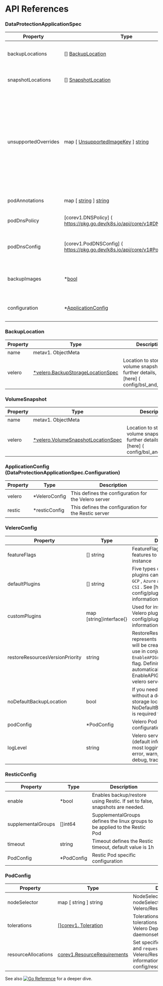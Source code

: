 <h1>API References</h1>

### DataProtectionApplicationSpec

| Property             | Type                                                                        | Description                                                                                                     |
|----------------------|-----------------------------------------------------------------------------|-----------------------------------------------------------------------------------------------------------------|
| backupLocations      | [] [BackupLocation](https://pkg.go.dev/github.com/openshift/oadp-operator@v1.0.4/api/v1alpha1#BackupLocation)                                                           | BackupLocations defines the list of desired configuration to use for BackupStorageLocations                     |
| snapshotLocations    | [] [SnapshotLocation](https://pkg.go.dev/github.com/openshift/oadp-operator@v1.0.4/api/v1alpha1#SnapshotLocation)                                                         | SnapshotLocations defines the list of desired configuration to use for VolumeSnapshotLocations                  |
| unsupportedOverrides | map [ [UnsupportedImageKey](https://pkg.go.dev/github.com/openshift/oadp-operator@v1.0.4/api/v1alpha1#UnsupportedImageKey) ] [string](https://pkg.go.dev/builtin#string)                                          | UnsupportedOverrides can be used to override the deployed dependent images for development. Options are `veleroImageFqin`, `awsPluginImageFqin`, `openshiftPluginImageFqin`, `azurePluginImageFqin`, `gcpPluginImageFqin`, `csiPluginImageFqin`, `dataMoverImageFqin`, `resticRestoreImageFqin`, `kubevirtPluginImageFqin`, `loglevel`, and `operator-type`                     |
| podAnnotations       | map [ [string](https://pkg.go.dev/builtin#string) ] [string](https://pkg.go.dev/builtin#string)                                                       | Used to add annotations to pods deployed by operator                                                            |
| podDnsPolicy         | [corev1.DNSPolicy] ( https://pkg.go.dev/k8s.io/api/core/v1#DNSPolicy)       | DNSPolicy defines how a pod's DNS will be configured.                                                           |
| podDnsConfig         | [corev1.PodDNSConfig] ( https://pkg.go.dev/k8s.io/api/core/v1#PodDNSConfig) | PodDNSConfig defines the DNS parameters of a pod in addition to those generated from DNSPolicy.                 |
| backupImages         | *[bool](https://pkg.go.dev/builtin#bool)                                                                       | BackupImages is used to specify whether you want to deploy a registry for enabling backup and restore of images |
| configuration        | *[ApplicationConfig](https://pkg.go.dev/github.com/openshift/oadp-operator@v1.0.4/api/v1alpha1#ApplicationConfig)                                                          | Configuration is used to configure the data protection application's server config.                             |

### BackupLocation

| Property | Type                                                                                              | Description                                                                                    |
|----------|---------------------------------------------------------------------------------------------------|------------------------------------------------------------------------------------------------|
| name     | metav1. ObjectMeta                                                                                |                                                                                                |
| velero   | [*velero.BackupStorageLocationSpec](https://velero.io/docs/v1.6/api-types/backupstoragelocation/) | Location to store volume snapshots. For further details, see  [here] ( config/bsl_and_vsl.md). |

### VolumeSnapshot

| Property | Type                                                                                                | Description                                                                                    |
|----------|-----------------------------------------------------------------------------------------------------|------------------------------------------------------------------------------------------------|
| name     | metav1. ObjectMeta                                                                                  |                                                                                                |
| velero   | [*velero.VolumeSnapshotLocationSpec](https://velero.io/docs/v1.6/api-types/volumesnapshotlocation/) | Location to store volume snapshots. For further details, see  [here] ( config/bsl_and_vsl.md). |

### ApplicationConfig (DataProtectionApplicationSpec.Configuration)

| Property | Type          | Description                                          |
|----------|---------------|------------------------------------------------------|
| velero   | *VeleroConfig | This defines the configuration for the Velero server |
| restic   | *resticConfig | This defines the configuration for the Restic server |

### VeleroConfig

| Property                        | Type                    | Description                                                                                                                                                                                                                                              |
|---------------------------------|-------------------------|----------------------------------------------------------------------------------------------------------------------------------------------------------------------------------------------------------------------------------------------------------|
| featureFlags                    | [] string               | FeatureFlags defines the list of features to enable for Velero instance                                                                                                                                                                                  |
| defaultPlugins                  | [] string               | Five types of default Velero plugins can be installed:  `AWS` ,  `GCP` ,  `Azure`  and  `OpenShift` , and  `CSI` . See  [here] ( config/plugins.md) for further information.                                                                             |
| customPlugins                   | map [string]interface{} | Used for installation of custom Velero plugins. See  [here] ( config/plugins.md) for further information.                                                                                                                                                |
| restoreResourcesVersionPriority | string                  | RestoreResourceVersionPriority represents a configmap that will be created if defined for use in conjunction with `EnableAPIGroupVersions` feature flag. Defining this field automatically add EnableAPIGroupVersions to the velero server feature flag  |
| noDefaultBackupLocation         | bool                    | If you need to install Velero without a default backup storage location NoDefaultBackupLocation flag is required for confirmation                                                                                                                        |
| podConfig                       | *PodConfig              | Velero Pod specific configuration                                                                                                                                                                                                                        |
| logLevel                       | string              | Velero server’s log level (default info, use debug for the most logging). Valid options are error, warn, warning, info, debug, trace                                                                                                                                                                                                                        |

### ResticConfig

| Property           | Type       | Description                                                                 |
|--------------------|------------|-----------------------------------------------------------------------------|
| enable             | *bool      | Enables backup/restore using Restic. If set to false, snapshots are needed. |
| supplementalGroups | []int64    | SupplementalGroups defines the linux groups to be applied to the Restic Pod |
| timeout            | string     | Timeout defines the Restic timeout, default value is 1h                     |
| PodConfig          | *PodConfig | Restic Pod specific configuration                                           |

### PodConfig

| Property            | Type                                                                                      | Description                                                                                                                               |
|---------------------|-------------------------------------------------------------------------------------------|-------------------------------------------------------------------------------------------------------------------------------------------|
| nodeSelector        | map [ string ] string                                                                     | NodeSelector defines the nodeSelector to be supplied to Velero/Restic podSpec                                                             |
| tolerations         | [[]corev1. Toleration](https://pkg.go.dev/k8s.io/api/core/v1#Toleration)                  | Tolerations defines the list of tolerations to be applied to Velero Deployment/Restic daemonset                                                             |
| resourceAllocations | [corev1.ResourceRequirements](https://pkg.go.dev/k8s.io/api/core/v1#ResourceRequirements) | Set specific resource  `limits`  and  `requests`  for the Velero/Restic pods. For more information, go  [here] ( config/resource_req_limits.md). |


See also [![Go Reference](https://pkg.go.dev/badge/github.com/openshift/oadp-operator.svg)](https://pkg.go.dev/github.com/openshift/oadp-operator) for a deeper dive.
